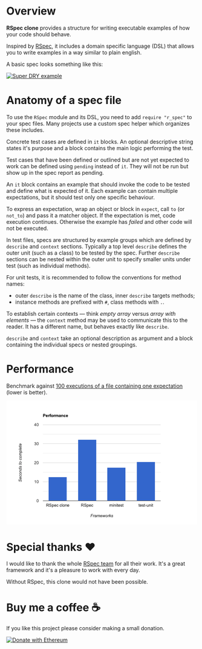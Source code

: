 # Overview

__RSpec clone__ provides a structure for writing executable examples of how your code should behave.

Inspired by [RSpec](https://rspec.info/), it includes a domain specific language (DSL) that allows you to write examples in a way similar to plain english.

A basic spec looks something like this:

[![Super DRY example](https://asciinema.org/a/418672.svg)](https://asciinema.org/a/418672?autoplay=1)

# Anatomy of a spec file

To use the `RSpec` module and its DSL, you need to add `require "r_spec"` to your spec files.
Many projects use a custom spec helper which organizes these includes.

Concrete test cases are defined in `it` blocks.
An optional descriptive string states it's purpose and a block contains the main logic performing the test.

Test cases that have been defined or outlined but are not yet expected to work can be defined using `pending` instead of `it`. They will not be run but show up in the spec report as pending.

An `it` block contains an example that should invoke the code to be tested and define what is expected of it.
Each example can contain multiple expectations, but it should test only one specific behaviour.

To express an expectation, wrap an object or block in `expect`, call `to` (or `not_to`) and pass it a matcher object.
If the expectation is met, code execution continues.
Otherwise the example has _failed_ and other code will not be executed.

In test files, specs are structured by example groups which are defined by `describe` and `context` sections.
Typically a top level `describe` defines the outer unit (such as a class) to be tested by the spec.
Further `describe` sections can be nested within the outer unit to specify smaller units under test (such as individual methods).

For unit tests, it is recommended to follow the conventions for method names:

* outer `describe` is the name of the class, inner `describe` targets methods;
* instance methods are prefixed with `#`, class methods with `.`.

To establish certain contexts — think _empty array_ versus _array with elements_ — the `context` method may be used to communicate this to the reader.
It has a different name, but behaves exactly like `describe`.

`describe` and `context` take an optional description as argument and a block containing the individual specs or nested groupings.

# Performance

Benchmark against [100 executions of a file containing one expectation](https://github.com/cyril/r_spec.rb/blob/main/benchmark/) (lower is better).

![Runtime](benchmark.png)

# Special thanks ❤️

I would like to thank the whole [RSpec team](https://rspec.info/about/) for all their work.
It's a great framework and it's a pleasure to work with every day.

Without RSpec, this clone would not have been possible.

# Buy me a coffee ☕

If you like this project please consider making a small donation.

[![Donate with Ethereum](https://github.com/cyril/r_spec.rb/raw/main/img/donate-eth.svg)](https://etherscan.io/address/0x834b5c1feaff5aebf9cd0f25dc38e741d65ab773)
